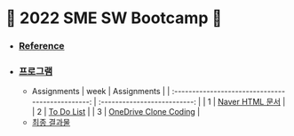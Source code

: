 # :star2: 2022 SME SW Bootcamp :star2:

- ### [Reference](https://github.com/TEAMLAB-Lecture/sme-swbootcamp-hw-repository)
- ### [프로그램](https://blissray.notion.site/SME-SW-Bootcamp-1f9f6bfffb5b40699ef8168f49ae101c)
  - Assignments
    | week | Assignments |
    | :-----------------------------------------------: | :--------------------------: |
    | 1 | [Naver HTML 문서](https://github.com/Chaewon-Leee/TIL/tree/main/WEB/SME_SW_Bootcamp/Naver) |
    | 2 | [To Do List](https://github.com/Chaewon-Leee/TIL/tree/main/WEB/SME_SW_Bootcamp/Todolist) |
    | 3 | [OneDrive Clone Coding](https://github.com/Chaewon-Leee/TIL/tree/main/WEB/SME_SW_Bootcamp/onedrive) |
  - [최종 결과물](https://github.com/Chaewon-Leee/PROJECT_DDAOM)
